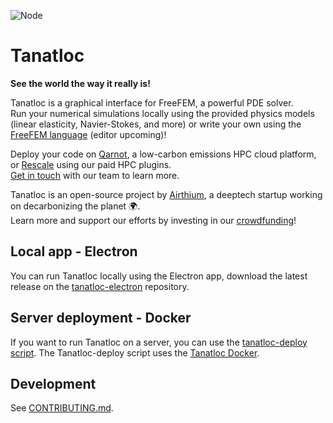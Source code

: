 ![Node](https://github.com/Airthium/tanatloc/workflows/Node/badge.svg)

# Tanatloc

**See the world the way it really is!**

Tanatloc is a graphical interface for FreeFEM, a powerful PDE solver.<br>
Run your numerical simulations locally using the provided physics models (linear elasticity, Navier-Stokes, and more) or write your own using the [FreeFEM language](https://freefem.org/) (editor upcoming)!

Deploy your code on [Qarnot](https://qarnot.com), a low-carbon emissions HPC cloud platform, or [Rescale](https://rescale.com) using our paid HPC plugins.<br> [Get in touch](mailto:contact@airthium.com) with our team to learn more.

Tanatloc is an open-source project by [Airthium](https://airthium.com), a deeptech startup working on decarbonizing the planet :earth_africa:.<br>
Learn more and support our efforts by investing in our [crowdfunding](https://wefunder.com/airthium)!

## Local app - Electron

You can run Tanatloc locally using the Electron app, download the latest release on the [tanatloc-electron](https://github.com/Airthium/tanatloc-electron) repository.

## Server deployment - Docker

If you want to run Tanatloc on a server, you can use the [tanatloc-deploy script](https://github.com/Airthium/tanatloc-deploy#readme).
The Tanatloc-deploy script uses the [Tanatloc Docker](https://github.com/Airthium/tanatloc-docker#readme).<br>

## Development

See [CONTRIBUTING.md](https://github.com/Airthium/tanatloc/blob/master/.github/CONTRIBUTING.md).
